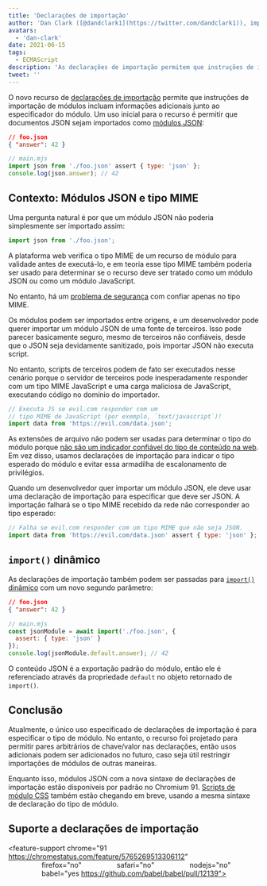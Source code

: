 ```yaml
---
title: 'Declarações de importação'
author: 'Dan Clark ([@dandclark1](https://twitter.com/dandclark1)), importador assertivo de declarações de importação'
avatars:
  - 'dan-clark'
date: 2021-06-15
tags:
  - ECMAScript
description: 'As declarações de importação permitem que instruções de importação de módulos incluam informações adicionais junto ao especificador do módulo'
tweet: ''
---
```


O novo recurso de [declarações de importação](https://github.com/tc39/proposal-import-assertions) permite que instruções de importação de módulos incluam informações adicionais junto ao especificador do módulo. Um uso inicial para o recurso é permitir que documentos JSON sejam importados como [módulos JSON](https://github.com/tc39/proposal-json-modules):

<!--truncate-->
```json
// foo.json
{ "answer": 42 }
```

```javascript
// main.mjs
import json from './foo.json' assert { type: 'json' };
console.log(json.answer); // 42
```

## Contexto: Módulos JSON e tipo MIME

Uma pergunta natural é por que um módulo JSON não poderia simplesmente ser importado assim:

```javascript
import json from './foo.json';
```

A plataforma web verifica o tipo MIME de um recurso de módulo para validade antes de executá-lo, e em teoria esse tipo MIME também poderia ser usado para determinar se o recurso deve ser tratado como um módulo JSON ou como um módulo JavaScript.

No entanto, há um [problema de segurança](https://github.com/w3c/webcomponents/issues/839) com confiar apenas no tipo MIME.

Os módulos podem ser importados entre origens, e um desenvolvedor pode querer importar um módulo JSON de uma fonte de terceiros. Isso pode parecer basicamente seguro, mesmo de terceiros não confiáveis, desde que o JSON seja devidamente sanitizado, pois importar JSON não executa script.

No entanto, scripts de terceiros podem de fato ser executados nesse cenário porque o servidor de terceiros pode inesperadamente responder com um tipo MIME JavaScript e uma carga maliciosa de JavaScript, executando código no domínio do importador.

```javascript
// Executa JS se evil.com responder com um
// tipo MIME de JavaScript (por exemplo, `text/javascript`)!
import data from 'https://evil.com/data.json';
```

As extensões de arquivo não podem ser usadas para determinar o tipo do módulo porque [não são um indicador confiável do tipo de conteúdo na web](https://github.com/tc39/proposal-import-assertions/blob/master/content-type-vs-file-extension.md). Em vez disso, usamos declarações de importação para indicar o tipo esperado do módulo e evitar essa armadilha de escalonamento de privilégios.

Quando um desenvolvedor quer importar um módulo JSON, ele deve usar uma declaração de importação para especificar que deve ser JSON. A importação falhará se o tipo MIME recebido da rede não corresponder ao tipo esperado:

```javascript
// Falha se evil.com responder com um tipo MIME que não seja JSON.
import data from 'https://evil.com/data.json' assert { type: 'json' };
```

## `import()` dinâmico

As declarações de importação também podem ser passadas para [`import()` dinâmico](https://v8.dev/features/dynamic-import#dynamic) com um novo segundo parâmetro:

```json
// foo.json
{ "answer": 42 }
```

```javascript
// main.mjs
const jsonModule = await import('./foo.json', {
  assert: { type: 'json' }
});
console.log(jsonModule.default.answer); // 42
```

O conteúdo JSON é a exportação padrão do módulo, então ele é referenciado através da propriedade `default` no objeto retornado de `import()`.

## Conclusão

Atualmente, o único uso especificado de declarações de importação é para especificar o tipo de módulo. No entanto, o recurso foi projetado para permitir pares arbitrários de chave/valor nas declarações, então usos adicionais podem ser adicionados no futuro, caso seja útil restringir importações de módulos de outras maneiras.

Enquanto isso, módulos JSON com a nova sintaxe de declarações de importação estão disponíveis por padrão no Chromium 91. [Scripts de módulo CSS](https://chromestatus.com/feature/5948572598009856) também estão chegando em breve, usando a mesma sintaxe de declaração do tipo de módulo.

## Suporte a declarações de importação

<feature-support chrome="91 https://chromestatus.com/feature/5765269513306112"
                 firefox="no"
                 safari="no"
                 nodejs="no"
                 babel="yes https://github.com/babel/babel/pull/12139"></feature-support>
